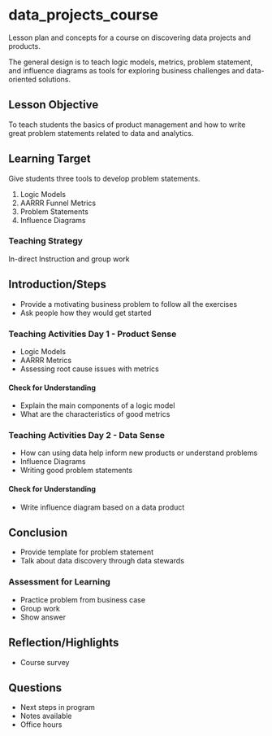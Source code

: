 # data_projects_course
Lesson plan and concepts for a course on discovering data projects and products. 

The general design is to teach logic models, metrics, problem statement, and influence diagrams as tools for exploring business challenges and data-oriented solutions. 

## Lesson Objective 
To teach students the basics of product management and how to write great problem statements related to data and analytics. 

## Learning Target 
Give students three tools to develop problem statements. 
1. Logic Models 
2. AARRR Funnel Metrics  
3. Problem Statements 
4. Influence Diagrams 

### Teaching Strategy 
In-direct Instruction and group work 

## Introduction/Steps 
- Provide a motivating business problem to follow all the exercises 
- Ask people how they would get started 

### Teaching Activities Day 1 - Product Sense 
- Logic Models 
- AARRR Metrics 
- Assessing root cause issues with metrics  

#### Check for Understanding 
- Explain the main components of a logic model 
- What are the characteristics of good metrics 

### Teaching Activities Day 2 - Data Sense 
- How can using data help inform new products or understand problems  
- Influence Diagrams 
- Writing good problem statements 

#### Check for Understanding 
- Write influence diagram based on a data product 

## Conclusion 
- Provide template for problem statement 
- Talk about data discovery through data stewards 

### Assessment for Learning 
- Practice problem from business case 
- Group work 
- Show answer 

## Reflection/Highlights 
- Course survey 

## Questions
- Next steps in program 
- Notes available 
- Office hours 
